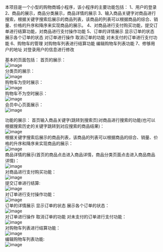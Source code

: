 本项目是一个小型的购物商城小程序，该小程序的主要功能包括：
1、用户的登录
2、商品的展示，商品分类展示，商品详情的展示
3、输入商品关键字对商品进行搜索，根据关键字搜索后展示的商品列表，该商品的列表可以根据商品的综合、销量、价格的升序和降序来实现商品的展示。
4、对商品进行支付购买功能，提交订单进行结算功能，对商品进行支付操作功能 
5、订单的详情展示 显示订单的状态 展示各个订单的状态 对订单进行操作 取消订单的功能 对未支付的订单进行支付功能
6、购物车的管理 对购物车列表进行结算功能 编辑购物车列表功能 
7、修够用户的地址 对登录用户的信息进行修改

基本的页面包括：
首页的展示： <br> ![image](https://github.com/TAKcoolXD/uniapp/blob/main/projectShow/%E9%A6%96%E9%A1%B5%E5%B1%95%E7%A4%BA.png) <br>
分类页的展示：<br> ![image](https://github.com/TAKcoolXD/uniapp/blob/main/projectShow/%E5%95%86%E5%93%81%E5%88%86%E7%B1%BB%E9%A1%B5.png) <br>
购物车为空时展示：<br> ![image](https://github.com/TAKcoolXD/uniapp/blob/main/projectShow/%E8%B4%AD%E7%89%A9%E8%BD%A6%E4%B8%BA%E7%A9%BA%E9%A1%B5.png) <br>
购物车不为空时展示：<br> ![image](https://github.com/TAKcoolXD/uniapp/blob/main/projectShow/%E8%B4%AD%E7%89%A9%E8%BD%A6%E4%B8%8D%E4%B8%BA%E7%A9%BA%E9%A1%B5%E9%9D%A2.png) <br>
会员中心页面展示：<br> ![image](https://github.com/TAKcoolXD/uniapp/blob/main/projectShow/%E4%BC%9A%E5%91%98%E4%B8%AD%E5%BF%83%E9%A1%B5%E9%9D%A2.png) <br>

功能的展示：
首页输入商品关键字(跳转到搜索页)对商品进行搜索的功能(也可以根据搜索历史的关键字跳转到对应搜索的商品结果)： <br> ![image](https://github.com/TAKcoolXD/uniapp/blob/main/projectShow/%E6%A0%B9%E6%8D%AE%E5%85%B3%E9%94%AE%E5%AD%97%E6%90%9C%E5%95%86%E5%95%86%E5%93%81%E5%8A%9F%E8%83%BD%E9%A1%B5%E9%9D%A2.png) <br>
根据关键字搜索后展示的商品列表，该商品的列表可以根据商品的综合、销量、价格的升序和降序来实现商品的展示：<br> ![image](https://github.com/TAKcoolXD/uniapp/blob/main/projectShow/%E6%A0%B9%E6%8D%AE%E6%90%9C%E7%B4%A2%E5%85%B3%E9%94%AE%E5%AD%97%E6%90%9C%E7%B4%A2%E5%87%BA%E5%95%86%E5%93%81%E7%BB%93%E6%9E%9C%E9%A1%B5%E9%9D%A2%20%E4%B8%89%E7%A7%8D%E6%83%85%E5%86%B5%20%E7%BB%BC%E5%90%88%E9%94%80%E9%87%8F%E5%92%8C%E4%BB%B7%E6%A0%BC%E5%8D%87%E5%BA%8F%E5%92%8C%E9%99%8D%E5%BA%8F%E5%AF%B9%E5%95%86%E5%93%81%E5%B1%95%E7%A4%BA.png) <br>
商品详情的展示(首页的商品点击进入商品详情，商品分类页面点击进入商品商品详情)： <br> ![image](https://github.com/TAKcoolXD/uniapp/blob/main/projectShow/%E5%95%86%E5%93%81%E8%AF%A6%E6%83%85%E9%A1%B5%E7%9A%84%E5%B1%95%E7%A4%BA%E9%A1%B5%E9%9D%A2.png) <br>
对商品进行支付购买功能：<br> ![image](https://github.com/TAKcoolXD/uniapp/blob/main/projectShow/%E5%9C%A8%E5%95%86%E5%93%81%E8%AF%A6%E6%83%85%E8%BF%9B%E8%A1%8C%E8%B4%AD%E4%B9%B0.png) <br>
提交订单进行结算:<br> ![image](https://github.com/TAKcoolXD/uniapp/blob/main/projectShow/%E8%AE%A2%E5%8D%95%E7%BB%93%E7%AE%97%E9%A1%B5%E9%9D%A2.png) <br>
对订单进行支付操作功能：<br> ![image](https://github.com/TAKcoolXD/uniapp/blob/main/projectShow/%E8%BF%9B%E8%A1%8C%E6%94%AF%E4%BB%98%E9%A1%B5%E9%9D%A2.png) <br>
订单的详情展示 显示订单的状态 展示各个订单的状态：<br> ![image](https://github.com/TAKcoolXD/uniapp/blob/main/projectShow/%E6%89%80%E6%9C%89%E8%AE%A2%E5%8D%95%E9%A1%B5%E9%9D%A2%E4%BF%A1%E6%81%AF%E7%8A%B6%E6%80%81.png) <br>
对订单进行操作 取消订单的功能 对未支付的订单进行支付功能：  <br> ![image](https://github.com/TAKcoolXD/uniapp/blob/main/projectShow/%E9%A6%96%E9%A1%B5%E5%B1%95%E7%A4%BA.png) <br>
对购物车列表进行结算功能：  <br> ![image](https://github.com/TAKcoolXD/uniapp/blob/main/projectShow/%E8%B4%AD%E7%89%A9%E8%BD%A6%E8%BF%9B%E8%A1%8C%E7%BB%93%E7%AE%97.png) <br>
编辑购物车列表功能: <br> ![image](https://github.com/TAKcoolXD/uniapp/blob/main/projectShow/%E8%B4%AD%E7%89%A9%E8%BD%A6%E8%BF%9B%E8%A1%8C%E7%AE%A1%E7%90%86.png) <br>

